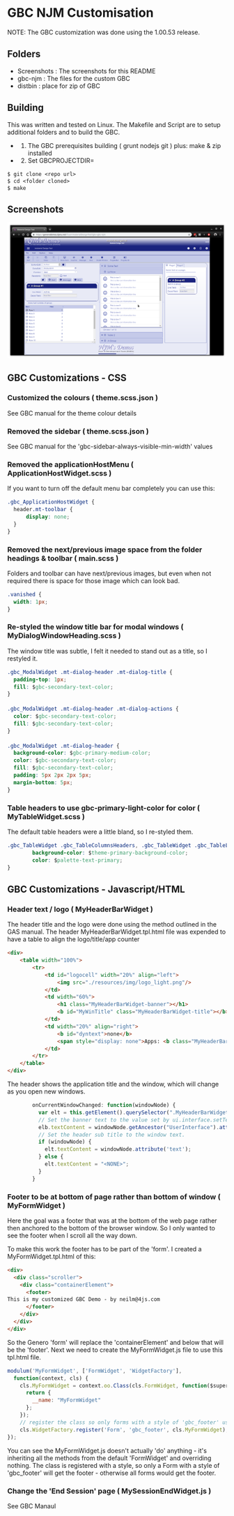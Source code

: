 # GBC NJM Customisation

NOTE: The GBC customization was done using the 1.00.53 release.


## Folders
* Screenshots : The screenshots for this README
* gbc-njm : The files for the custom GBC
* distbin : place for zip of GBC


## Building
This was written and tested on Linux. The Makefile and Script are to setup additional folders and to build the GBC.
* 1. The GBC prerequisites building ( grunt nodejs git ) plus: make & zip installed
* 2. Set GBCPROJECTDIR=<folder containing fjs-gbc-1.00.53-build201905131540-project.zip>
 
```
$ git clone <repo url>
$ cd <folder cloned>
$ make
```

## Screenshots
![ss1](https://github.com/neilm-fourjs/gbc_njm/raw/master/Screenshots/SS-1.png "SS1")


## GBC Customizations - CSS

### Customized the colours ( theme.scss.json )

See GBC manual for the theme colour details

### Removed the sidebar ( theme.scss.json )

See GBC manual for the 'gbc-sidebar-always-visible-min-width' values

### Removed the applicationHostMenu ( ApplicationHostWidget.scss )

If you want to turn off the default menu bar completely you can use this:
```css
.gbc_ApplicationHostWidget {
  header.mt-toolbar {
      display: none;
  }
}
```

### Removed the next/previous image space from the folder headings & toolbar ( main.scss )

Folders and toolbar can have next/previous images, but even when not required there is space for those image which can look bad.
```css
.vanished {
  width: 1px;
}
```

### Re-styled the window title bar for modal windows ( MyDialogWindowHeading.scss )

The window title was subtle,  I felt it needed to stand out as a title, so I restyled it.
```css
.gbc_ModalWidget .mt-dialog-header .mt-dialog-title {
  padding-top: 1px;
  fill: $gbc-secondary-text-color;
}

.gbc_ModalWidget .mt-dialog-header .mt-dialog-actions {
  color: $gbc-secondary-text-color;
  fill: $gbc-secondary-text-color;
}

.gbc_ModalWidget .mt-dialog-header {
  background-color: $gbc-primary-medium-color;
  color: $gbc-secondary-text-color;
  fill: $gbc-secondary-text-color;
  padding: 5px 2px 2px 5px;
  margin-bottom: 5px;
}

```

### Table headers to use gbc-primary-light-color for color ( MyTableWidget.scss )

The default table headers were a little bland, so I re-styled them.
```css
.gbc_TableWidget .gbc_TableColumnsHeaders, .gbc_TableWidget .gbc_TableLeftColumnsHeaders, .gbc_TableWidget .gbc_TableRightColumnsHeaders {
        background-color: $theme-primary-background-color;
        color: $palette-text-primary;
}
```

## GBC Customizations - Javascript/HTML

### Header text / logo ( MyHeaderBarWidget )
The header title and the logo were done using the method outlined in the GAS manual.
The header MyHeaderBarWidget.tpl.html file was expended to have a table to align the logo/title/app counter

```html
<div>
	<table width="100%">
		<tr>
			<td id="logocell" width="20%" align="left">
				<img src="./resources/img/logo_light.png"/>
			</td>
			<td width="60%">
				<h1 class="MyHeaderBarWidget-banner"></h1>
				<b id="MyWinTitle" class="MyHeaderBarWidget-title"></b>
			</td>
			<td width="20%" align="right">
				<b id="dyntext">none</b>
				<span style="display: none">Apps: <b class="MyHeaderBarWidget-counter"></b></span>
			</td>
		</tr>
	</table>
</div>
```

The header shows the application title and the window, which will change as you open new windows.
```javascript
        onCurrentWindowChanged: function(windowNode) {
          var elt = this.getElement().querySelector(".MyHeaderBarWidget-title");
          // Set the banner text to the value set by ui.interface.setText()
          elb.textContent = windowNode.getAncestor("UserInterface").attribute('text');
          // Set the header sub title to the window text.
          if (windowNode) {
            elt.textContent = windowNode.attribute('text');
          } else {
            elt.textContent = "<NONE>";
          }
        }
```

### Footer to be at bottom of page rather than bottom of window ( MyFormWidget )

Here the goal was a footer that was at the bottom of the web page rather then anchored to the bottom of the browser window.
So I only wanted to see the footer when I scroll all the way down.


To make this work the footer has to be part of the 'form'. I created a MyFormWidget.tpl.html of this:
```html
<div>
  <div class="scroller">
    <div class="containerElement">
      <footer>
This is my customized GBC Demo - by neilm@4js.com
      </footer>
    </div>
  </div>
</div>
```
So the Genero 'form' will replace the 'containerElement' and below that will be the 'footer'.
Next we need to create the MyFormWidget.js file to use this tpl.html file.
```javascript
modulum('MyFormWidget', ['FormWidget', 'WidgetFactory'],
  function(context, cls) {
    cls.MyFormWidget = context.oo.Class(cls.FormWidget, function($super) {
      return {
        __name: "MyFormWidget"
      };
    });
    // register the class so only forms with a style of 'gbc_footer' use this widget.
    cls.WidgetFactory.register('Form', 'gbc_footer', cls.MyFormWidget);
});
```
You can see the MyFormWidget.js doesn't actually 'do' anything - it's inheriting all the methods from the default 'FormWidget' and overriding nothing. 
The class is registered with a style, so only a Form with a style of 'gbc_footer' will get the footer - otherwise all forms would get the footer.

### Change the 'End Session' page ( MySessionEndWidget.js )

See GBC Manaul

